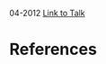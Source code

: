 

04-2012
[Link to Talk](https://www.churchofjesuschrist.org/study/general-conference/2012/04/priesthood-session?lang=eng)



# References
